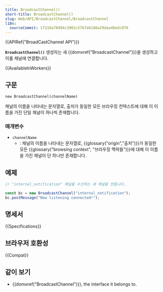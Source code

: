 ```yaml
---
title: BroadcastChannel()
short-title: BroadcastChannel()
slug: Web/API/BroadcastChannel/BroadcastChannel
l10n:
  sourceCommit: 1f216a70d94c3901c5767e6108a29daa48edc070
---
```


{{APIRef("BroadCastChannel API")}}

**`BroadcastChannel()`** 생성자는 새 {{domxref("BroadcastChannel")}}을 생성하고 이를 채널에 연결합니다.

{{AvailableInWorkers}}

## 구문

```js-nolint
new BroadcastChannel(channelName)
```

채널의 이름을 나타내는 문자열로, 출처가 동일한 모든 브라우징 컨텍스트에 대해 이 이름을 가진 단일 채널이 하나씩 존재합니다.

### 매개변수

- `channelName`
  - : 채널의 이름을 나타내는 문자열로, {{glossary("origin","출처")}}가 동일한 모든 {{glossary("browsing
    context", "브라우징 맥락들")}}에 대해 이 이름을 가진 채널이 단 하나만 존재합니다.

## 예제

```js
// "internal_notification" 채널을 수신하는 새 채널을 만듭니다.

const bc = new BroadcastChannel("internal_notification");
bc.postMessage("New listening connected!");
```

## 명세서

{{Specifications}}

## 브라우저 호환성

{{Compat}}

## 같이 보기

- {{domxref("BroadcastChannel")}}, the interface it belongs to.
